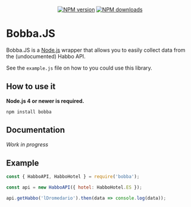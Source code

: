 <div align="center">
  <br />
  <p>
    <a href="https://www.npmjs.com/package/bobba"><img src="https://img.shields.io/npm/v/bobba.svg?maxAge=3600" alt="NPM version" /></a>
    <a href="https://www.npmjs.com/package/bobba"><img src="https://img.shields.io/npm/dt/bobba.svg?maxAge=3600" alt="NPM downloads" /></a>
  </p>
</div>

# Bobba.JS

Bobba.JS is a [Node.js](https://nodejs.org) wrapper that allows you to easily collect data from the (undocumented) Habbo API.

See the `example.js` file on how to you could use this library.

## How to use it

**Node.js 4 or newer is required.**

```sh-session
npm install bobba
```

## Documentation
*Work in progress*

## Example

```js
const { HabboAPI, HabboHotel } = require('bobba');

const api = new HabboAPI({ hotel: HabboHotel.ES });

api.getHabbo('lDromedario').then(data => console.log(data));
```
